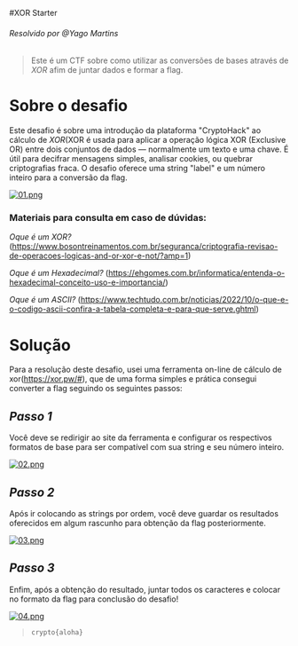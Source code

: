 #XOR Starter
###### Resolvido por @Yago Martins
> Este é um CTF sobre como utilizar as conversões de bases através de *XOR* afim de juntar dados e formar a flag.
# Sobre o desafio
Este desafio é sobre uma introdução da plataforma "CryptoHack" ao cálculo de *XOR*(XOR é usada para aplicar a operação lógica XOR (Exclusive OR) entre dois conjuntos de dados — normalmente um texto e uma chave. É útil para decifrar mensagens simples, analisar cookies, ou quebrar criptografias fraca. O desafio oferece uma string "label" e um número inteiro para a conversão da flag.

[![01.png](https://i.postimg.cc/RZG0RV2y/01.png)](https://postimg.cc/0zMx5xk0)

### Materiais para consulta em caso de dúvidas: 

*Oque é um XOR?* (https://www.bosontreinamentos.com.br/seguranca/criptografia-revisao-de-operacoes-logicas-and-or-xor-e-not/?amp=1)

*Oque é um Hexadecimal?* (https://ehgomes.com.br/informatica/entenda-o-hexadecimal-conceito-uso-e-importancia/)

*Oque é um ASCII?* (https://www.techtudo.com.br/noticias/2022/10/o-que-e-o-codigo-ascii-confira-a-tabela-completa-e-para-que-serve.ghtml)


# Solução
Para a resolução deste desafio, usei uma ferramenta on-line de cálculo de xor(https://xor.pw/#), que de uma forma simples e prática consegui converter a flag seguindo os seguintes passos:

## *Passo 1*

Você deve se redirigir ao site da ferramenta e configurar os respectivos formatos de base para ser compatível com sua string e seu número inteiro.

[![02.png](https://i.postimg.cc/CKmfz4FZ/02.png)](https://postimg.cc/Ty5Psg5G)

## *Passo 2*

Após ir colocando as strings por ordem, você deve guardar os resultados oferecidos em algum rascunho para obtenção da flag posteriormente.

[![03.png](https://i.postimg.cc/Gp7JZRTS/03.png)](https://postimg.cc/CZ8qqWNj)

## *Passo 3*

Enfim, após a obtenção do resultado, juntar todos os caracteres e colocar no formato da flag para conclusão do desafio!

[![04.png](https://i.postimg.cc/brXbhwyL/04.png)](https://postimg.cc/475nvZhh)




>`crypto{aloha}`
 
